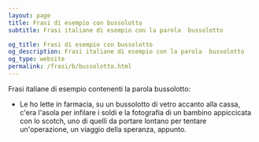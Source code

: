 ```yaml
---
layout: page
title: Frasi di esempio con bussolotto 
subtitle: Frasi italiane di esempio con la parola  bussolotto

og_title: Frasi di esempio con bussolotto 
og_description: Frasi italiane di esempio con la parola  bussolotto
og_type: website
permalink: /frasi/b/bussolotto.html
---
```


Frasi italiane di esempio contenenti la parola bussolotto:


- Le ho lette in farmacia, su un bussolotto di vetro accanto alla cassa, c'era l'asola per infilare i soldi e la fotografia di un bambino appiccicata con lo scotch, uno di quelli da portare lontano per tentare un'operazione, un viaggio della speranza, appunto.
